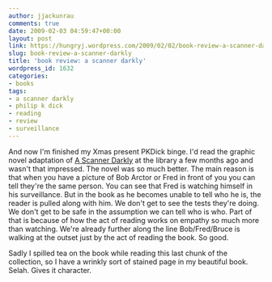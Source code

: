 ```yaml
---
author: jjackunrau
comments: true
date: 2009-02-03 04:59:47+00:00
layout: post
link: https://hungryj.wordpress.com/2009/02/02/book-review-a-scanner-darkly/
slug: book-review-a-scanner-darkly
title: 'book review: a scanner darkly'
wordpress_id: 1632
categories:
- books
tags:
- a scanner darkly
- philip k dick
- reading
- review
- surveillance
---
```


And now I'm finished my Xmas present PKDick binge. I'd read the graphic novel adaptation of [A Scanner Darkly](http://www.amazon.ca/Scanner-Darkly-Philip-K-Dick/dp/0679736654/) at the library a few months ago and wasn't that impressed. The novel was so much better. The main reason is that when you have a picture of Bob Arctor or Fred in front of you you can tell they're the same person. You can see that Fred is watching himself in his surveillance. But in the book as he becomes unable to tell who he is, the reader is pulled along with him. We don't get to see the tests they're doing. We don't get to be safe in the assumption we can tell who is who. Part of that is because of how the act of reading works on empathy so much more than watching. We're already further along the line Bob/Fred/Bruce is walking at the outset just by the act of reading the book. So good. 

Sadly I spilled tea on the book while reading this last chunk of the collection, so I have a wrinkly sort of stained page in my beautiful book. Selah. Gives it character.
